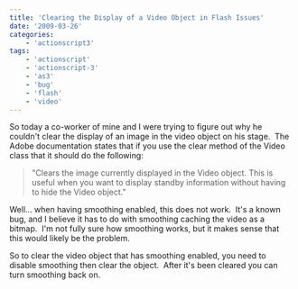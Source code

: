 ```yaml
---
title: 'Clearing the Display of a Video Object in Flash Issues'
date: '2009-03-26'
categories:
    - 'actionscript3'
tags:
    - 'actionscript'
    - 'actionscript-3'
    - 'as3'
    - 'bug'
    - 'flash'
    - 'video'
---
```


So today a co-worker of mine and I were trying to figure out why he couldn't clear the display of an image in the video object on his stage.  The Adobe documentation states that if you use the clear method of the Video class that it should do the following:

> "Clears the image currently displayed in the Video object. This is useful when you want to display standby information without having to hide the Video object."

Well... when having smoothing enabled, this does not work.  It's a known bug, and I believe it has to do with smoothing caching the video as a bitmap.  I'm not fully sure how smoothing works, but it makes sense that this would likely be the problem.

So to clear the video object that has smoothing enabled, you need to disable smoothing then clear the object.  After it's been cleared you can turn smoothing back on.
